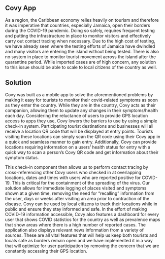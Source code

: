 ## Covy App

As a region, the Caribbean economy relies heavily on tourism and therefore it was imperative that countries, especially Jamaica, open their borders during the COVID-19 pandemic. Doing so safely, requires frequent testing and putting the infrastructure in place to monitor visitors and effectively carry out contact tracing when necessary. Due to the high cost of testing, we have already seen where the testing efforts of Jamaica have dwindled and many visitors are entering the island without being tested. There is also no system in place to monitor tourist movement across the island after the quarantine period. While imported cases are of high concern, any solution to this issue should be able to scale to local citizens of the country as well.

## Solution 
Covy was built as a mobile app to solve the aforementioned problems by making it easy for tourists to monitor their covid-related symptoms as soon as they enter the country. While they are in the country, Covy acts as their companion, allowing them to update any changes in their symptoms/health each day. Considering the reluctance of users to provide GPS location access to apps they use, Covy lowers the barriers to use by using a simple check-in system. Participating tourist destinations and businesses will all receive a location QR code that will be displayed at entry points. Tourists visiting these locations can simply scan the QR code using their Covy app in a quick and seamless manner to gain entry. Additionally, Covy can provide locations requiring information on a users’ health status for entry with a quick way to scan a person’s Covy QR code and get information about their symptom status.

This check-in component then allows us to perform contact tracing by cross-referencing other Covy users who checked in at overlapping locations, dates and times with users who are reported positive for COVID-19. This is critical for the containment of the spreading of the virus. Our solution allows for immediate logging of places visited and symptoms shown at a given time, removing the need for “recalling” information from the user, days or weeks after visiting an area prior to contraction of the disease. 
Covy can be used by local citizens to track their locations while in public and ensure they stay informed and safe. In the effort of making COVID-19 information accessible, Covy also features a dashboard for every user that shows COVID statistics for the country as well as prevalence maps that show areas where there is a high number of reported cases. The application also displays relevant news information from a variety of sources. These are all vital features that will help us keep both tourists and locals safe as borders remain open and we have implemented it in a way that will optimize for user participation by removing the concern that we are constantly accessing their GPS location. 
